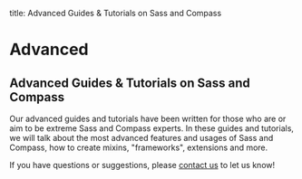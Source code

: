 title: Advanced Guides &amp; Tutorials on Sass and Compass

# Advanced

## Advanced Guides &amp; Tutorials on Sass and Compass

Our advanced guides and tutorials have been written for those who are or aim to be extreme Sass and Compass experts. In these guides and tutorials, we will talk about the most advanced features and usages of Sass and Compass, how to create mixins, "frameworks", extensions and more.

If you have questions or suggestions, please [contact us](/contact) to let us know!